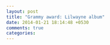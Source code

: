 ```yaml
---
layout: post
title: "Grammy award: Lilwayne album"
date: 2014-01-21 18:14:48 +0530
comments: true
categories: 
---
```

